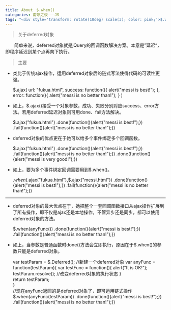 ```yaml
---
title: About　$.when()
categories: 甫夸之谈———JS
tags: "<div style='transform: rotate(10deg) scale(3); color: pink;'>$.when()</div>"
---
```


>关于deferred对象

　　简单来说，deferred对象就是jQuery的回调函数解决方案。本意是”延迟“，即程序延迟到某个点再向下执行。

>主要

+	类比于传统ajax操作，运用deferred对象后的链式写法使得代码的可读性更强。


	$.ajax(
		url: "fukua.html",
		success: function(){
			alert("messi is best!");
		},
		error: function(){
			alert("messi is no better than!");
		}
	)
+	如上，$.ajax()接受一个对象参数，成功、失败分别对应success、error方法。若用deferred延迟对象则可用done、fail方法解决。


	$.ajax("fukua.html")
	.done(function(){alert("messi is best!");})
	.fail(function(){alert("messi is no better than!");})

<!--- more --->	
+	deferred对象的优点更在于她可以给多个事件绑定多个回调函数。


	$.ajax("fukua.html")
	.done(function(){alert("messi is best!");})
	.fail(function(){alert("messi is no better than!");})
	.done(function(){alert("messi is very good!");})
	
+	如上，要为多个事件绑定回调需要用到$.when()。


	$.when($.ajax("fukua.html"),$.ajax("messi.html"))
	.done(function(){alert("messi is best!");})
	.fail(function(){alert("messi is no better than!");})	
	
*****

+	deferred对象的最大优点在于，她把整个一套回调函数接口从ajax操作扩展到了所有操作，即不仅是ajax还是本地操作，不管异步还是同步，都可以使用deferred对象的方法。


	$.when(anyFunc())
	.done(function(){alert("messi is best!");})
	.fail(function(){alert("messi is no better than!");})	

+	如上，当参数是普通函数时done()方法会立即执行，原因在于$.when()的参数只能是deferred对象。


	var testParam = $.Deferred();	//新建一个deferred对象
	var anyFunc = function(testParam){
		var testFunc = function(){
			alert("It is OK!");
			testParam.resolve();	//改变deferred对象的执行状态
		}	
		return testParam;	
	}	
	//现在anyFunc返回的是deferred对象了，即可运用链式操作
	$.when(anyFunc(testParam))
	.done(function(){alert("messi is best!");})
	.fail(function(){alert("messi is no better than!");})
	



























